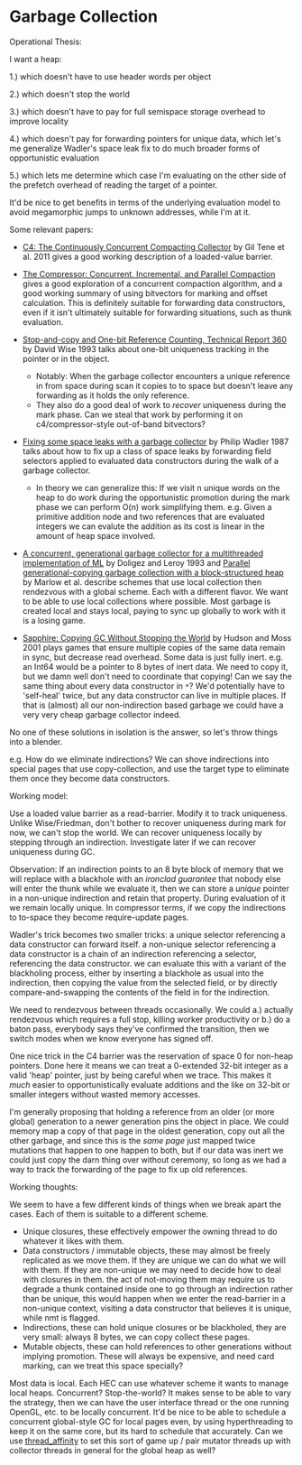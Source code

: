 # Garbage Collection

Operational Thesis:

I want a heap:

1.) which doesn't have to use header words per object

2.) which doesn't stop the world

3.) which doesn't have to pay for full semispace storage overhead to improve locality

4.) which doesn't pay for forwarding pointers for unique data, which let's me generalize Wadler's space leak fix to do much broader forms of opportunistic evaluation

5.) which lets me determine which case I'm evaluating on the other side of the prefetch overhead of reading the target of a pointer.

It'd be nice to get benefits in terms of the underlying evaluation model to avoid megamorphic jumps to unknown addresses, while I'm at it.

Some relevant papers:

* [C4: The Continuously Concurrent Compacting Collector](http://www.azulsystems.com/sites/default/files/images/c4_paper_acm.pdf) by Gil Tene et al. 2011 gives a good working description of a loaded-value barrier.

* [The Compressor: Concurrent, Incremental, and Parallel Compaction](http://www.cs.utexas.edu/~speedway/fp031-kermany.pdf) gives a good exploration of a concurrent compaction algorithm, and a good working summary of using bitvectors for marking and offset calculation. This is definitely suitable for forwarding data constructors, even if it isn't ultimately suitable for forwarding situations, such as thunk evaluation.

* [Stop-and-copy and One-bit Reference Counting, Technical Report 360](http://www.cs.indiana.edu/pub/techreports/TR360.pdf) by David Wise 1993 talks about one-bit uniqueness tracking in the pointer or in the object. 

  * Notably: When the garbage collector encounters a unique reference in from space during scan it copies to to space but doesn't leave any forwarding as it holds the only reference.
  * They also do a good deal of work to _recover_ uniqueness during the mark phase. Can we steal that work by performing it on c4/compressor-style out-of-band bitvectors?

* [Fixing some space leaks with a garbage collector](http://homepages.inf.ed.ac.uk/wadler/topics/garbage-collection.html) by Philip Wadler 1987 talks about how to fix up a class of space leaks by forwarding field selectors applied to evaluated data constructors during the walk of a garbage collector.

  * In theory we can generalize this: If we visit n unique words on the heap to do work during the opportunistic promotion during the mark phase we can perform O(n) work simplifying them. e.g. Given a primitive addition node and two references that are evaluated integers we can evalute the addition as its cost is linear in the amount of heap space involved.

* [A concurrent, generational garbage collector for a multithreaded implementation of ML](http://gallium.inria.fr/~xleroy/publi/concurrent-gc.pdf) by Doligez and Leroy 1993 and [Parallel generational-copying garbage collection with a block-structured heap](http://research.microsoft.com/en-us/um/people/simonpj/papers/parallel-gc/) by Marlow et al. describe schemes that use local collection then rendezvous with a global scheme. Each with a different flavor. We want to be able to use local collections where possible. Most garbage is created local and stays local, paying to sync up globally to work with it is a losing game.

* [Sapphire: Copying GC Without Stopping the World](https://people.cs.umass.edu/~moss/papers/jgrande-2001-sapphire.pdf) by Hudson and Moss 2001 plays games that ensure multiple copies of the same data remain in sync, but decrease read overhead.  Some data is just fully inert. e.g. an Int64 would be a pointer to 8 bytes of inert data. We need to copy it, but we damn well don't need to coordinate that copying! Can we say the same thing about every data constructor in `*`? We'd potentially have to 'self-heal' twice, but any data constructor can live in multiple places. If that is (almost) all our non-indirection based garbage we could have a very very cheap garbage collector indeed.

No one of these solutions in isolation is the answer, so let's throw things into a blender.

e.g. How do we eliminate indirections? We can shove indirections into special pages that use copy-collection, and use the target type to eliminate them once they become data constructors.

Working model:

Use a loaded value barrier as a read-barrier. Modify it to track uniqueness. Unlike Wise/Friedman, don't bother to recover uniqueness during mark for now, we can't stop the world. We can recover uniqueness locally by stepping through an indirection. Investigate later if we can recover uniqueness during GC.

Observation: If an indirection points to an 8 byte block of memory that we will replace with a blackhole with an _ironclad guarantee_ that nobody else will enter the thunk while we evaluate it, then we can store a _unique_ pointer in a non-unique indirection and retain that property. During evaluation of it we remain locally unique. In compressor terms, if we copy the indirections to to-space they become require-update pages.

Wadler's trick becomes two smaller tricks: a unique selector referencing a data constructor can forward itself. a non-unique selector referencing a data constructor is a chain of an indirection referencing a selector, referencing the data constructor. we can evaluate this with a variant of the blackholing process, either by inserting a blackhole as usual into the indirection, then copying the value from the selected field, or by directly compare-and-swapping the contents of the field in for the indirection.

We need to rendezvous between threads occasionally. We could a.) actually rendezvous which requires a full stop, killing worker productivity or b.) do a baton pass, everybody says they've confirmed the transition, then we switch modes when we know everyone has signed off.

One nice trick in the C4 barrier was the reservation of space 0 for non-heap pointers. Done here it means we can treat a 0-extended 32-bit integer as a valid 'heap' pointer, just by being careful when we trace. This makes it _much_ easier to opportunistically evaluate additions and the like on 32-bit or smaller integers without wasted memory accesses.

I'm generally proposing that holding a reference from an older (or more global) generation to a newer generation pins the object in place. We could memory map a copy of that page in the oldest generation, copy out all the other garbage, and since this is the _same page_ just mapped twice mutations that happen to one happen to both, but if our data was inert we could just copy the darn thing over without ceremony, so long as we had a way to track the forwarding of the page to fix up old references.

Working thoughts:

We seem to have a few different kinds of things when we break apart the cases. Each of them is suitable to a different scheme.

* Unique closures, these effectively empower the owning thread to do whatever it likes with them.
* Data constructors / immutable objects, these may almost be freely replicated as we move them. If they are unique we can do what we will with them. If they are non-unique we may need to decide how to deal with closures in them. the act of not-moving them may require us to degrade a thunk contained inside one to go through an indirection rather than be unique, this would happen when we enter the read-barrier in a non-unique context, visiting a data constructor that believes it is unique, while nmt is flagged.
* Indirections, these can hold unique closures or be blackholed, they are very small: always 8 bytes, we can copy collect these pages.
* Mutable objects, these can hold references to other generations without implying promotion. These will always be expensive, and need card marking, can we treat this space specially?

Most data is local. Each HEC can use whatever scheme it wants to manage local heaps. Concurrent? Stop-the-world? It makes sense to be able to vary the strategy, then we can have the user interface thread or the one running OpenGL, etc. to be locally concurrent. It'd be nice to be able to schedule a concurrent global-style GC for local pages even, by using hyperthreading to keep it on the same core, but its hard to schedule that accurately. Can we use [thread_affinity](https://developer.apple.com/library/mac/releasenotes/Performance/RN-AffinityAPI/) to set this sort of game up / pair mutator threads up with collector threads in general for the global heap as well?
